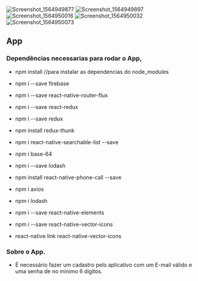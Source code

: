 ![Screenshot_1564949877](https://user-images.githubusercontent.com/40676185/65179551-625c9c80-da31-11e9-882f-f64531164332.png) ![Screenshot_1564949897](https://user-images.githubusercontent.com/40676185/65179553-62f53300-da31-11e9-81f1-1cdba4392dc0.png) ![Screenshot_1564950016](https://user-images.githubusercontent.com/40676185/65179554-62f53300-da31-11e9-85a7-f4e0868f16f8.png) ![Screenshot_1564950032](https://user-images.githubusercontent.com/40676185/65179555-638dc980-da31-11e9-8d59-cc3018485484.png) ![Screenshot_1564950073](https://user-images.githubusercontent.com/40676185/65179556-638dc980-da31-11e9-98d5-6609b6c3c360.png)

## App

### Dependências necessarias para rodar o App,

- npm install    //para instalar as dependencias do node_modules

- npm i --save firebase
- npm i --save react-native-router-flux
- npm i --save react-redux
- npm i --save redux
- npm install redux-thunk
- npm i react-native-searchable-list --save
- npm i  base-64
- npm i --save lodash
- npm install react-native-phone-call --save
- npm i axios
- npm i lodash
- npm i --save react-native-elements
- npm i --save react-native-vector-icons
- react-native link react-native-vector-icons




### Sobre o App.

- É necessário fazer um cadastro  pelo  aplicativo com um E-mail válido e uma senha de no minimo 6     dígitos.




